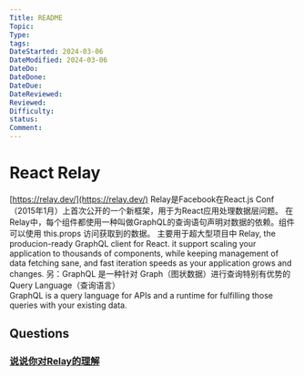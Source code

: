 ```yaml
---
Title: README
Topic:
Type:
tags: 
DateStarted: 2024-03-06
DateModified: 2024-03-06
DateDo:
DateDone:
DateDue:
DateReviewed:
Reviewed:
Difficulty:
status:
Comment:
---
```

# React Relay
[https://relay.dev/](https://relay.dev/)
Relay是Facebook在React.js Conf（2015年1月）上首次公开的一个新框架，用于为React应用处理数据层问题。
在Relay中，每个组件都使用一种叫做GraphQL的查询语句声明对数据的依赖。组件可以使用 this.props 访问获取到的数据。
主要用于超大型项目中
Relay, the producion-ready GraphQL client for React. it support scaling your application to thousands of components, while keeping management of data fetching sane, and fast iteration speeds as your application grows and changes.
另：GraphQL 是一种针对 Graph（图状数据）进行查询特别有优势的 Query Language（查询语言）  
GraphQL is a query language for APIs and a runtime for fulfilling those queries with your existing data.

## Questions
### [说说你对Relay的理解](https://github.com/haizlin/fe-interview/issues/926)




